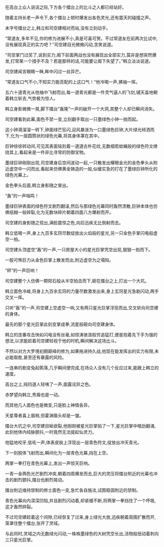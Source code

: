 
在高台上众人说话之际,下方各个擂台上的比斗之人都已经站好。

随着主持长老一声令下,各个擂台上顿时爆发出各色灵光,还有震天的碰撞之声。

未字号擂台之上,韩立和司空建相对而站,没有立刻动手。

“常道友,多年不见,你的修为进展不小,真是可喜可贺。不过常道友在前两次比试中,没有展现真正的实力吧？”司空建目光微微闪动,含笑说道。

“司空掌门过奖了,说到实力,阁下前面两战也没有展现出全部实力,莫非是想突然爆发,打常某一个措手不及？若是那样的话,可能要让阁下失望了。”韩立淡淡说道。

司空建闻言眼睛一眯,眸中闪过一丝异芒。

“常道友口气不小,不知实力能否配的上这口气！”他冷喝一声,拂袖一挥。

五六十道青光从他袖中飞射而出,每一道青光都是一件灵气逼人的飞剑,铺天盖地朝着韩立斩去,气势极为惊人。

韩立身影微微一晃,脚下擂台“轰隆”一声的破开一个大洞,其整个人却已瞬间消失。

司空建看到此幕,面色不禁一变,立刻翻手取出一只墨绿色小钟一抛而起。

这小钟滴溜溜一转下,钟面绿芒狂闪,迎风暴涨为一口墨绿色巨钟,大片绿光倾洒而下,化为一层圆筒状的绿色光幕,将其身体罩在其中。

巨钟徐徐转动间,可见其表面铭刻着一道道古朴花纹,无数细若蚊蝇般的绿色符文缭绕其上,看起来是一件非比寻常的防御宝物。

墨绿巨钟刚刚出现,司空建身后空间波动一起,一只散发出耀眼金光的金色拳头从附近虚空中一闪而出,看起来仿佛黄金铸造的一般,似缓实急的打在了墨绿巨钟所化的绿色光幕上。

金色拳头后面,韩立身影随之冒出。

“轰”的一声嗡鸣！

墨绿巨钟表面的绿色符文剧烈翻滚,然后与那绿色光幕同时轰然溃散,巨钟本体也仿佛纸糊一般碎裂,化为无数块碎片朝着四面八方爆射而开。

司空建的身影随之现出,满脸震惊之色,向后迅疾无比倒射而去。

韩立低喝一声,身上九百多玄窍尽数绽放出火焰般的星光,另一只金色手掌闪电般虚空一拍。

司空建头顶虚空“轰”的一声,一只房屋大小的星光巨掌凭空出现,狠狠一拍而下。

一股可怖巨力从金色巨掌上散发而出,附近虚空为之塌陷。

“砰”的一声巨响！

司空建整个人仿佛一颗陨石般从半空拍击而下,砸在擂台之上,打出一个大坑。

韩立面色冷峻,将身上九百余玄窍的力量尽数激发出来,身上玄窍星光急剧闪动,两手交叉一挥。

只听“轰”的一声,司空建上空虚空一响,又有两只星光巨掌浮现而出,交叉斩向司空建的身体。

最先的那个星光巨掌此刻变掌成拳,流星般砸向司空建身体。

韩立的连番攻击快如闪电没有丝毫,如惊涛骇浪般穷追猛打,便是抱着先下手为强的想法,以求能趁着司空建轻视于他的时机,瞬间解决这场比斗。

不然以对方大罗境初期巅峰的修为,如果拖进持久战,他现在能发挥出的实力有限,未必能取胜,甚至还有暴露的风险。

一连串的剧变兔起鹘落,几乎瞬间便完成,在场众人没有几个反应过来,能跟上韩立的速度。

高台之上,纯钧道人轻咦了一声,面露诧异之色。

赤梦望向韩立,秀眉也是一动。

而其他几人面色也是微变,只是脸上神情各异。

天星尊者喜上眉梢,但霍渊眉头却是一皱。

擂台大坑之中,司空建目眦欲裂,他刚刚被星光巨掌拍了一下,星光巨掌中暗劲翻涌,此刻他体内经脉颤抖,一时竟然无法提起仙灵力。

他猛地咬牙,低吼一声,体表皮肤上浮现出一层青色符文,绽放出冲天青光。

下一刻脱体飞射而出,瞬间化为一层青色光幕,挡在上空。

两掌一拳打在青色光幕上,发出一声惊天巨响。

一青一金两色光芒剧烈冲突,朝着四周爆发而去,巨大的灵压将擂台附近的光幕也冲击的剧烈颤抖,擂台也剧烈晃动。

擂台附近维持禁制的修士面色一变,急忙各自施法,试图稳固附近的禁制。

青色光幕向内深深凹陷,并且剧烈闪动着,却紧绷不断,将两掌一拳挡住了一个呼吸,这才轰然碎裂。

不过司空建趁着这个间隙,已经恢复了过来,身上绿光大放,迅疾朝着周围扩散而开,笼罩住整个擂台,张开了灵域。

与此同时,灵域之内无数绿光闪动,一株株墨绿色的大树凭空长出,活物般扭动着刺向三只星光巨掌。